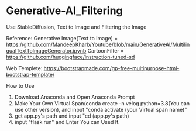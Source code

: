 # Generative-AI_Filtering
Use StableDiffusion, Text to Image and Filtering the Image

Reference:
Generative Image(Text to Image) = https://github.com/MandeepKharb/Youtube/blob/main/GenerativeAI/MultilingualTextToImageGenerator.ipynb
CartoonFilter = https://github.com/huggingface/instruction-tuned-sd

Web Templete:
https://bootstrapmade.com/gp-free-multipurpose-html-bootstrap-template/

How to Use
1. Download Anaconda and Open Anaconda Prompt
2. Make Your Own Virtual Span(conda create -n velog python=3.8(You can use other version), 
   and input "conda activate (your Virtual span name)"
3. get app.py's path and input "cd (app.py's path)
4. input "flask run" and Enter You can Used It.
